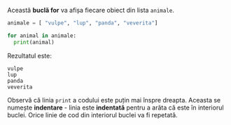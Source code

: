 Această **buclă for** va afișa fiecare obiect din lista `animale`.

```python
animale = [ "vulpe", "lup", "panda", "veverita"]

for animal in animale:
  print(animal)
```

Rezultatul este:

    vulpe
    lup
    panda
    veverita
    

Observă că linia `print` a codului este puțin mai înspre dreapta. Aceasta se numește **indentare** - linia este **indentată** pentru a arăta că este în interiorul buclei. Orice linie de cod din interiorul buclei va fi repetată.